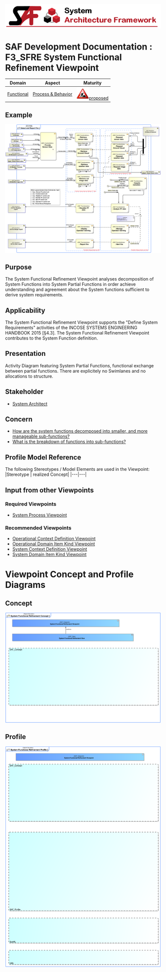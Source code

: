 ![System Architecture Framework](../../diagrams/Banner_SAF.png)
# SAF Development Documentation : **F3_SFRE** System Functional Refinement Viewpoint
|**Domain**|**Aspect**|**Maturity**|
| --- | --- | --- |
|[Functional](../../domains.md#Domain-Functional)|[Process & Behavior](../../aspects.md#Aspect-Process-&-Behavior)|![Proposed](../../diagrams/Under_construction_icon-red.svg )[proposed](../../using-saf/maturity.md#proposed)|
## Example
![System-Functional-Refinement-Viewpoint-primary-example.svg](../../diagrams/vp-examples/System-Functional-Refinement-Viewpoint-primary-example.svg)
## Purpose
The System Functional Refinement Viewpoint analyses decomposition of System Functions into System Partial Functions in order achieve understanding and agreement about the System functions sufficient to derive system  requirements.
## Applicability
The System Functional Refinement Viewpoint supports the "Define System Requirements" activities of the INCOSE SYSTEMS ENGINEERING HANDBOOK 2015 [§4.3]. The System Functional Refinement Viewpoint contributes to the System Function definition.
## Presentation
Activity Diagram featuring System Partial Functions, functional exchange between partial functions. There are explicitely no Swimlanes and no allocations to structure.

## Stakeholder
* [System Architect](../../stakeholders.md#System-Architect)
## Concern
* [How are the system functions decomposed into smaller, and more manageable sub-functions? ](../../concerns.md#_2021x_2_8710274_1674576758790_775644_23272)
* [What is the breakdown of functions into sub-functions?](../../concerns.md#_2021x_2_8710274_1674576758728_463822_23204)
## Profile Model Reference
The following Stereotypes / Model Elements are used in the Viewpoint:
|Stereotype | realized Concept|
|---|---|
## Input from other Viewpoints
### Required Viewpoints
* [System Process Viewpoint](System-Process-Viewpoint.md)
### Recommended Viewpoints
* [Operational Context Definition Viewpoint](Operational-Context-Definition-Viewpoint.md)
* [Operational Domain Item Kind Viewpoint](Operational-Domain-Item-Kind-Viewpoint.md)
* [System Context Definition Viewpoint](System-Context-Definition-Viewpoint.md)
* [System Domain Item Kind Viewpoint](System-Domain-Item-Kind-Viewpoint.md)
# Viewpoint Concept and Profile Diagrams
## Concept
![System Functional Refinement Concept](diagrams/System-Functional-Refinement-Concept.svg)
## Profile
![System Functional Refinement Profile](diagrams/System-Functional-Refinement-Profile.svg)
